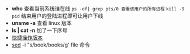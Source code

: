 - **who** 查看当前系统谁在线  `ps -ef| grep pts/0 查看该用户的所有进程`  `kill -9 pid` 结束用户的登陆进程即可让用户下线
- **uname -a** 查看 linux 版本
- **ls | cat -n** 加了一下序号
- [快捷操作版本](http://wiki.jikexueyuan.com/project/linux-command/chap09.html)
- [sed](http://man.linuxde.net/sed) -i "s/book/books/g' file 命令
